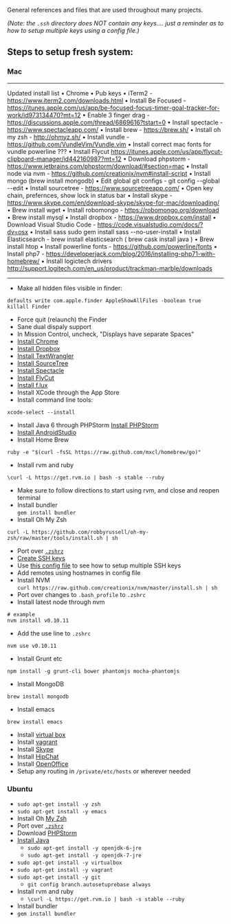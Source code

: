 General references and files that are used throughout many projects.

_(Note: the `.ssh` directory does NOT contain any keys.... just a reminder as to how to setup multiple keys using a config
file.)_

## Steps to setup fresh system:

### Mac

---

Updated install list
	• Chrome
	• Pub keys
	• iTerm2 - https://www.iterm2.com/downloads.html
	• Install Be Focused - https://itunes.apple.com/us/app/be-focused-focus-timer-goal-tracker-for-work/id973134470?mt=12
	• Enable 3 finger drag - https://discussions.apple.com/thread/6869616?tstart=0
	• Install spectacle - https://www.spectacleapp.com/
	• Install brew - https://brew.sh/
	• Install oh my zsh - http://ohmyz.sh/
	• Install vundle - https://github.com/VundleVim/Vundle.vim
	• Install correct mac fonts for vundle powerline ???
	• Install Flycut https://itunes.apple.com/us/app/flycut-clipboard-manager/id442160987?mt=12
	• Download phpstorm - https://www.jetbrains.com/phpstorm/download/#section=mac
	• Install node via nvm - https://github.com/creationix/nvm#install-script
	• Install mongo (brew install mongodb)
	• Edit global git configs - git config --global --edit
	• Install sourcetree - https://www.sourcetreeapp.com/
	• Open key chain, prefernces, show lock in status bar
	• Install skype - https://www.skype.com/en/download-skype/skype-for-mac/downloading/
	• Brew install wget
	• Install robomongo - https://robomongo.org/download
	• Brew install mysql
	• Install dropbox - https://www.dropbox.com/install
	• Download Visual Studio Code - https://code.visualstudio.com/docs/?dv=osx
	• Install sass sudo gem install sass --no-user-install 
	• Install Elasticsearch - brew install elasticsearch ( brew cask install java )
	• Brew install htop
	• Install powerline fonts - https://github.com/powerline/fonts
	• Install php7 - https://developerjack.com/blog/2016/installing-php71-with-homebrew/
 • Install logictech drivers http://support.logitech.com/en_us/product/trackman-marble/downloads

---

* Make all hidden files visible in finder:  

 ```
 defaults write com.apple.finder AppleShowAllFiles -boolean true
 killall Finder
 ```
 
 * Force quit (relaunch) the Finder
* Sane dual dispaly support
 * In Mission Control, uncheck, "Displays have separate Spaces"
* [Install Chrome](https://www.google.com/intl/en/chrome/browser/)
* [Install Dropbox](https://www.dropbox.com/downloading?os=mac)
* [Install TextWrangler](http://www.barebones.com/products/textwrangler/)
* [Install SourceTree](http://www.sourcetreeapp.com/download/)
* [Install Spectacle](http://spectacleapp.com/)
* [Install FlyCut](https://itunes.apple.com/us/app/flycut-clipboard-manager/id442160987?mt=12)
* [Install f.lux](http://justgetflux.com/)
* Install XCode through the App Store
 * Install command line tools: 
  
  ```shell
  xcode-select --install
  ```

* Install Java 6 through PHPStorm  [Install PHPStorm](http://www.jetbrains.com/phpstorm/)
* [Install AndroidStudio](http://developer.android.com/sdk/installing/studio.html)
* Install Home Brew  
```
ruby -e "$(curl -fsSL https://raw.github.com/mxcl/homebrew/go)"
```
* Install rvm and ruby  
```
\curl -L https://get.rvm.io | bash -s stable --ruby
```
 * Make sure to follow directions to start using rvm, and close and reopen terminal
* Install bundler  
```gem install bundler```
* Install Oh My Zsh  
```
curl -L https://github.com/robbyrussell/oh-my-zsh/raw/master/tools/install.sh | sh
```
* Port over [`.zshrz`](https://github.com/pajtai/Reference/blob/master/.zshrc)
* [Create SSH keys](https://help.github.com/articles/generating-ssh-keys/)
 * Use [this config file](https://github.com/pajtai/Reference/blob/master/.ssh/config) to see how to setup multiple SSH
keys
 * Add remotes using hostnames in config file
* Install NVM  
```curl https://raw.github.com/creationix/nvm/master/install.sh | sh```
 * Port over changes to `.bash_profile` to `.zshrc`
 * Install latest node through nvm
```
# example
nvm install v0.10.11 
```
 * Add the use line to `.zshrc`
```
nvm use v0.10.11
```
* Install Grunt etc 
```
npm install -g grunt-cli bower phantomjs mocha-phantomjs
```
* Install MongoDB  
```
brew install mongodb
```
* Install emacs  
```
brew install emacs
```
* Install [virtual box](https://www.virtualbox.org/wiki/Downloads)
* Install [vagrant](http://www.vagrantup.com/)
* Install [Skype](http://www.skype.com/en/)
* Install [HipChat](https://www.hipchat.com/downloads#mac)
* Install [OpenOffice](https://github.com/pajtai/Reference)
* Setup any routing in `/private/etc/hosts` or wherever needed

### Ubuntu
* `sudo apt-get install -y zsh`
* `sudo apt-get install -y emacs`
* Install Oh [My Zsh](https://github.com/robbyrussell/oh-my-zsh)
* Port over [`.zshrz`](https://github.com/pajtai/Reference/blob/master/.zshrc)
* Download [PHPStorm](http://www.jetbrains.com/phpstorm/)
* [Install Java](https://help.ubuntu.com/community/Java)
  * `sudo apt-get install -y openjdk-6-jre`  
  * `sudo apt-get install -y openjdk-7-jre`
* `sudo apt-get install -y virtualbox`
* `sudo apt-get install -y vagrant`
* `sudo apt-get install -y git`
  * `git config branch.autosetuprebase always`  
* Install rvm and ruby
  * `\curl -L https://get.rvm.io | bash -s stable --ruby`
 * Install bundler
  * `gem install bundler`
